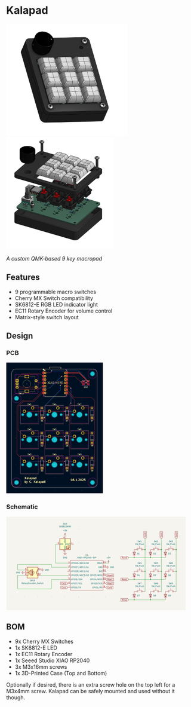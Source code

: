 # Kalapad

<img src="assets/kalapad.png" height="300"><img src="assets/assembly.png" height="300">

*A custom QMK-based 9 key macropad*

## Features

- 9 programmable macro switches
- Cherry MX Switch compatibility
- SK6812-E RGB LED indicator light
- EC11 Rotary Encoder for volume control
- Matrix-style switch layout

## Design

### PCB

<img src="assets/pcb.png" height="350">

### Schematic 
<img src="assets/schematic.png" height="250">

## BOM

- 9x Cherry MX Switches
- 1x SK6812-E LED
- 1x EC11 Rotary Encoder
- 1x Seeed Studio XIAO RP2040
- 3x M3x16mm screws
- 1x 3D-Printed Case (Top and Bottom)

Optionally if desired, there is an extra screw hole on the top left for a M3x4mm screw. Kalapad can be safely mounted and used without it though.